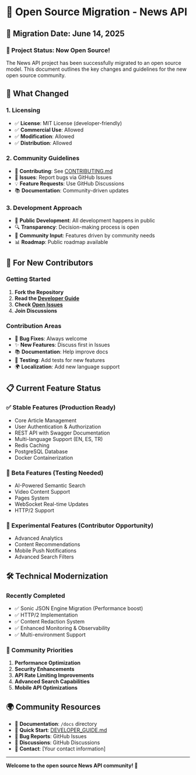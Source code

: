 # 🌟 Open Source Migration - News API

## 📅 Migration Date: June 14, 2025

### 🎉 Project Status: Now Open Source!

The News API project has been successfully migrated to an open source model. This document outlines the key changes and guidelines for the new open source community.

## 🔄 What Changed

### 1. **Licensing**
- ✅ **License**: MIT License (developer-friendly)
- ✅ **Commercial Use**: Allowed
- ✅ **Modification**: Allowed
- ✅ **Distribution**: Allowed

### 2. **Community Guidelines**
- 📝 **Contributing**: See [CONTRIBUTING.md](../CONTRIBUTING.md)
- 🐛 **Issues**: Report bugs via GitHub Issues
- 💡 **Feature Requests**: Use GitHub Discussions
- 📚 **Documentation**: Community-driven updates

### 3. **Development Approach**
- 🚀 **Public Development**: All development happens in public
- 🔍 **Transparency**: Decision-making process is open
- 👥 **Community Input**: Features driven by community needs
- 📊 **Roadmap**: Public roadmap available

## 🚀 For New Contributors

### Getting Started
1. **Fork the Repository**
2. **Read the [Developer Guide](./DEVELOPER_GUIDE.md)**
3. **Check [Open Issues](https://github.com/your-username/news-api/issues)**
4. **Join Discussions**

### Contribution Areas
- 🐛 **Bug Fixes**: Always welcome
- ✨ **New Features**: Discuss first in Issues
- 📚 **Documentation**: Help improve docs
- 🧪 **Testing**: Add tests for new features
- 🌍 **Localization**: Add new language support

## 📋 Current Feature Status

### ✅ Stable Features (Production Ready)
- Core Article Management
- User Authentication & Authorization
- REST API with Swagger Documentation
- Multi-language Support (EN, ES, TR)
- Redis Caching
- PostgreSQL Database
- Docker Containerization

### 🚧 Beta Features (Testing Needed)
- AI-Powered Semantic Search
- Video Content Support
- Pages System
- WebSocket Real-time Updates
- HTTP/2 Support

### 🔬 Experimental Features (Contributor Opportunity)
- Advanced Analytics
- Content Recommendations
- Mobile Push Notifications
- Advanced Search Filters

## 🛠️ Technical Modernization

### Recently Completed
- ✅ Sonic JSON Engine Migration (Performance boost)
- ✅ HTTP/2 Implementation
- ✅ Content Redaction System
- ✅ Enhanced Monitoring & Observability
- ✅ Multi-environment Support

### 🎯 Community Priorities
1. **Performance Optimization**
2. **Security Enhancements**
3. **API Rate Limiting Improvements**
4. **Advanced Search Capabilities**
5. **Mobile API Optimizations**

## 🌍 Community Resources

- 📖 **Documentation**: `/docs` directory
- 🚀 **Quick Start**: [DEVELOPER_GUIDE.md](./DEVELOPER_GUIDE.md)
- 🐛 **Bug Reports**: GitHub Issues
- 💬 **Discussions**: GitHub Discussions
- 📧 **Contact**: [Your contact information]

---

**Welcome to the open source News API community! 🎉**
